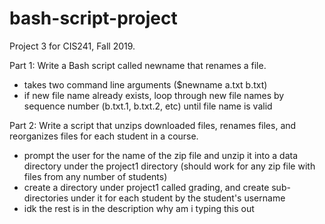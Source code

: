 # bash-script-project
Project 3 for CIS241, Fall 2019.

Part 1:
Write a Bash script called newname that renames a file.
- takes two command line arguments ($newname a.txt b.txt)
- if new file name already exists, loop through new file names by sequence number (b.txt.1, b.txt.2, etc) until file name is valid 

Part 2:
Write a script that unzips downloaded files, renames files, and reorganizes files for each student in a course.
- prompt the user for the name of the zip file and unzip it into a data directory under the project1 directory (should work for any zip file with files from any number of students)
- create a directory under project1 called grading, and create sub-directories under it for each student by the student's username
- idk the rest is in the description why am i typing this out

